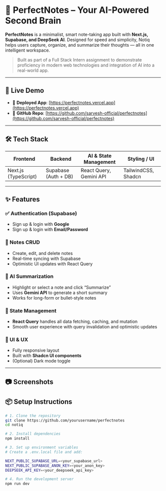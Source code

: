 # 🧠 PerfectNotes – Your AI-Powered Second Brain

**PerfectNotes** is a minimalist, smart note-taking app built with **Next.js, Supabase, and DeepSeek AI**. Designed for speed and simplicity, Notiq helps users capture, organize, and summarize their thoughts — all in one intelligent workspace.

> Built as part of a Full Stack Intern assignment to demonstrate proficiency in modern web technologies and integration of AI into a real-world app.

---

## 🚀 Live Demo

- 🔗 **Deployed App**: [https://perfectnotes.vercel.app](https://perfectnotes.vercel.app)  
- 🔗 **GitHub Repo**: [https://github.com/sarvesh-official/perfectnotes](https://github.com/sarvesh-official/perfectnotes)

---

## 🛠 Tech Stack

| Frontend              | Backend               | AI & State Management        | Styling / UI        |
|------------------------|------------------------|-------------------------------|---------------------|
| Next.js (TypeScript)   | Supabase (Auth + DB)   | React Query, Gemini API     | TailwindCSS, Shadcn |

---

## ✨ Features

### ✅ Authentication (Supabase)
- Sign up & login with **Google**
- Sign up & login with **Email/Password**

### 📝 Notes CRUD
- Create, edit, and delete notes
- Real-time syncing with Supabase
- Optimistic UI updates with React Query

### 🤖 AI Summarization
- Highlight or select a note and click “Summarize”
- Uses **Gemini API** to generate a short summary
- Works for long-form or bullet-style notes

### 💾 State Management
- **React Query** handles all data fetching, caching, and mutation
- Smooth user experience with query invalidation and optimistic updates

### 🎨 UI & UX
- Fully responsive layout
- Built with **Shadcn UI components**
- (Optional) Dark mode toggle

---

## 📷 Screenshots


## 📦 Setup Instructions

```bash
# 1. Clone the repository
git clone https://github.com/yourusername/perfectnotes
cd notiq

# 2. Install dependencies
npm install

# 3. Set up environment variables
# Create a .env.local file and add:

NEXT_PUBLIC_SUPABASE_URL=<your_supabase_url>
NEXT_PUBLIC_SUPABASE_ANON_KEY=<your_anon_key>
DEEPSEEK_API_KEY=<your_deepseek_api_key>

# 4. Run the development server
npm run dev
